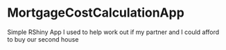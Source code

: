 # MortgageCostCalculationApp
Simple RShiny App I used to help work out if my partner and I could afford to buy our second house
